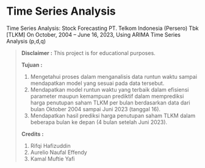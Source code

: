 # Time Series Analysis
Time Series Analysis: Stock Forecasting PT. Telkom Indonesia (Persero) Tbk [TLKM] On October, 2004 – June 16, 2023, Using ARIMA Time Series Analysis (p,d,q)

> **Disclaimer :**
> This project is for educational purposes.
> 
> **Tujuan :**
> 1. Mengetahui proses dalam menganalisis data runtun waktu sampai mendapatkan model yang sesuai pada data tersebut.
> 2. Mendapatkan model runtun waktu yang terbaik dalam efisiensi parameter maupun kemampuan prediktif dalam memprediksi harga penutupan saham TLKM per bulan berdasarkan data dari bulan Oktober 2004 sampai Juni 2023 (tanggal 16).
> 3. Mendapatkan hasil prediksi harga penutupan saham TLKM dalam beberapa bulan ke depan (4 bulan setelah Juni 2023).
>
> **Credits :**
> 1. Rifqi Hafizuddin
> 2. Aurelio Naufal Effendy
> 3. Kamal Muftie Yafi
